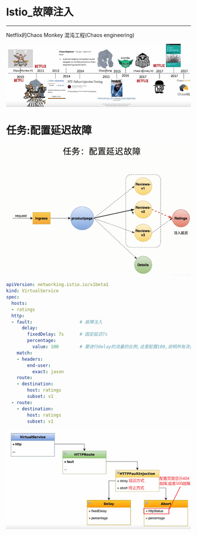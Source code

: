 # Istio_故障注入

----

Netflix的Chaos Monkey
混沌工程(Chaos engineering)

![](../images/2022/08/20220811150354.png)


# 任务:配置延迟故障

![](../images/2022/08/20220811150426.png)


```yaml
apiVersion: networking.istio.io/v1beta1
kind: VirtualService
spec:
  hosts:
  - ratings
  http:
  - fault: 					# 故障注入
      delay:
        fixedDelay: 7s 		# 固定延迟7s
        percentage:
          value: 100 		# 要进行delay的流量的比例,这里配置100,说明所有流量都要延迟7s
    match:
    - headers:
        end-user:
          exact: jason
    route:
    - destination:
        host: ratings
        subset: v1
  - route:
    - destination:
        host: ratings
        subset: v1
```

![](../images/2022/08/20220811151024.png)

